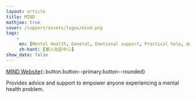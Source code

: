 ```yaml
---
layout: article
title: MIND
mathjax: true
cover: /support/assets/logos/mind.png
tags:
    -
     en: [Mental Health, General, Emotional support, Practical help, Advice and information, Personal safety services, Help dealing with the police and criminal justice system, Restorative justice]
     zh-hant: [華人社區中心]
show_date: false
---
```


[MIND Website](https://www.mind.org.uk){:.button.button--primary.button--rounded}


Provides advice and support to empower anyone experiencing a mental health problem.
